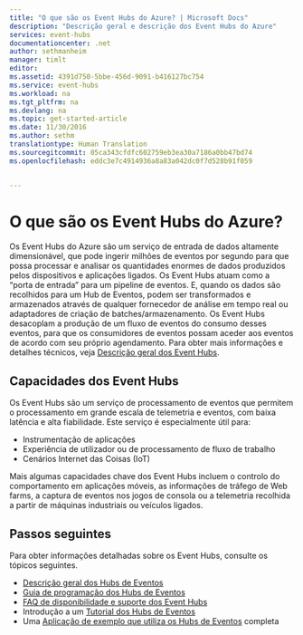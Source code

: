 ```yaml
---
title: "O que são os Event Hubs do Azure? | Microsoft Docs"
description: "Descrição geral e descrição dos Event Hubs do Azure"
services: event-hubs
documentationcenter: .net
author: sethmanheim
manager: timlt
editor: 
ms.assetid: 4391d750-5bbe-456d-9091-b416127bc754
ms.service: event-hubs
ms.workload: na
ms.tgt_pltfrm: na
ms.devlang: na
ms.topic: get-started-article
ms.date: 11/30/2016
ms.author: sethm
translationtype: Human Translation
ms.sourcegitcommit: 05ca343cfdfc602759eb3ea30a7186a0bb47bd74
ms.openlocfilehash: eddc3e7c4914936a8a83a042dc0f7d528b91f059


---
```

# <a name="what-is-azure-event-hubs"></a>O que são os Event Hubs do Azure?
Os Event Hubs do Azure são um serviço de entrada de dados altamente dimensionável, que pode ingerir milhões de eventos por segundo para que possa processar e analisar os quantidades enormes de dados produzidos pelos dispositivos e aplicações ligados. Os Event Hubs atuam como a “porta de entrada” para um pipeline de eventos. E, quando os dados são recolhidos para um Hub de Eventos, podem ser transformados e armazenados através de qualquer fornecedor de análise em tempo real ou adaptadores de criação de batches/armazenamento. Os Event Hubs desacoplam a produção de um fluxo de eventos do consumo desses eventos, para que os consumidores de eventos possam aceder aos eventos de acordo com seu próprio agendamento. Para obter mais informações e detalhes técnicos, veja [Descrição geral dos Event Hubs](event-hubs-overview.md).

## <a name="event-hubs-capabilities"></a>Capacidades dos Event Hubs
Os Event Hubs são um serviço de processamento de eventos que permitem o processamento em grande escala de telemetria e eventos, com baixa latência e alta fiabilidade. Este serviço é especialmente útil para:

* Instrumentação de aplicações
* Experiência de utilizador ou de processamento de fluxo de trabalho
* Cenários Internet das Coisas (IoT)

Mais algumas capacidades chave dos Event Hubs incluem o controlo do comportamento em aplicações móveis, as informações de tráfego de Web farms, a captura de eventos nos jogos de consola ou a telemetria recolhida a partir de máquinas industriais ou veículos ligados.

## <a name="next-steps"></a>Passos seguintes
Para obter informações detalhadas sobre os Event Hubs, consulte os tópicos seguintes.

* [Descrição geral dos Hubs de Eventos](event-hubs-overview.md)
* [Guia de programação dos Hubs de Eventos](event-hubs-programming-guide.md)
* [FAQ de disponibilidade e suporte dos Event Hubs](event-hubs-availability-and-support-faq.md)
* Introdução a um [Tutorial dos Hubs de Eventos][Event Hubs tutorial]
* Uma [Aplicação de exemplo que utiliza os Hubs de Eventos][sample application that uses Event Hubs] completa

[Event Hubs tutorial]: event-hubs-csharp-ephcs-getstarted.md
[sample application that uses Event Hubs]: https://code.msdn.microsoft.com/Service-Bus-Event-Hub-286fd097



<!--HONumber=Dec16_HO1-->


